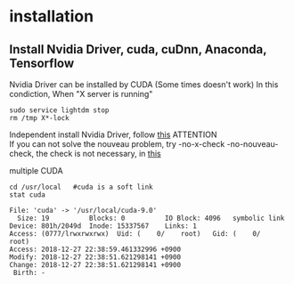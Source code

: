 # installation

## Install Nvidia Driver, cuda, cuDnn, Anaconda, Tensorflow
Nvidia Driver can be installed by CUDA (Some times doesn't work)
  In this condiction, When "X server is running"
  ```
  sudo service lightdm stop
  rm /tmp X*-lock
  ```
 Independent install Nvidia Driver, follow [this]()
 ATTENTION  
  If you can not solve the nouveau problem, try -no-x-check -no-nouveau-check, the check is not necessary, in [this]()

multiple CUDA  
```
cd /usr/local   #cuda is a soft link
stat cuda

File: 'cuda' -> '/usr/local/cuda-9.0'
  Size: 19        	Blocks: 0          IO Block: 4096   symbolic link
Device: 801h/2049d	Inode: 15337567    Links: 1
Access: (0777/lrwxrwxrwx)  Uid: (    0/    root)   Gid: (    0/    root)
Access: 2018-12-27 22:38:59.461332996 +0900
Modify: 2018-12-27 22:38:51.621298141 +0900
Change: 2018-12-27 22:38:51.621298141 +0900
 Birth: -

```  

